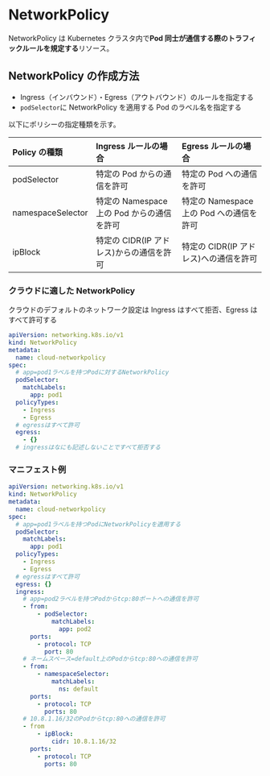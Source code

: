 # NetworkPolicy

NetworkPolicy は Kubernetes クラスタ内で**Pod 同士が通信する際のトラフィックルールを規定する**リソース。

## NetworkPolicy の作成方法

- Ingress（インバウンド）・Egress（アウトバウンド）のルールを指定する
- `podSelector`に NetworkPolicy を適用する Pod のラベル名を指定する

以下にポリシーの指定種類を示す。

| Policy の種類     | Ingress ルールの場合                       | Egress ルールの場合                      |
| :---------------- | :----------------------------------------- | :--------------------------------------- |
| podSelector       | 特定の Pod からの通信を許可                | 特定の Pod への通信を許可                |
| namespaceSelector | 特定の Namespace 上の Pod からの通信を許可 | 特定の Namespace 上の Pod への通信を許可 |
| ipBlock           | 特定の CIDR(IP アドレス)からの通信を許可   | 特定の CIDR(IP アドレス)への通信を許可   |

### クラウドに適した NetworkPolicy

クラウドのデフォルトのネットワーク設定は Ingress はすべて拒否、Egress はすべて許可する

```NetworkPolicy.yaml
apiVersion: networking.k8s.io/v1
kind: NetworkPolicy
metadata:
  name: cloud-networkpolicy
spec:
  # app=pod1ラベルを持つPodに対するNetworkPolicy
  podSelector:
    matchLabels:
      app: pod1
  policyTypes:
    - Ingress
    - Egress
  # egressはすべて許可
  egress:
    - {}
  # ingressはなにも記述しないことですべて拒否する
```

### マニフェスト例

```NetworkPolicy.yaml
apiVersion: networking.k8s.io/v1
kind: NetworkPolicy
metadata:
  name: cloud-networkpolicy
spec:
  # app=pod1ラベルを持つPodにNetworkPolicyを適用する
  podSelector:
    matchLabels:
      app: pod1
  policyTypes:
    - Ingress
    - Egress
  # egressはすべて許可
  egress: {}
  ingress:
    # app=pod2ラベルを持つPodからtcp:80ポートへの通信を許可
    - from:
        - podSelector:
            matchLabels:
              app: pod2
      ports:
        - protocol: TCP
          port: 80
    # ネームスペース=default上のPodからtcp:80への通信を許可
    - from:
        - namespaceSelector:
            matchLabels:
              ns: default
      ports:
        - protocol: TCP
          ports: 80
    # 10.8.1.16/32のPodからtcp:80への通信を許可
    - from
        - ipBlock:
            cidr: 10.8.1.16/32
      ports:
        - protocol: TCP
          ports: 80
```
